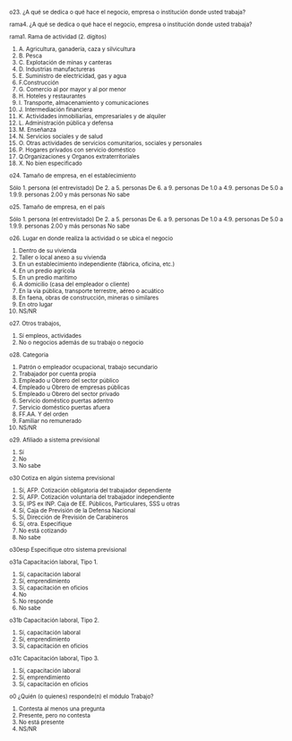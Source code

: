 <font size="0.5.">

o23.	¿A qué se dedica o qué hace el negocio, empresa o institución donde usted trabaja?

rama4.	¿A qué se dedica o qué hace el negocio, empresa o institución donde usted trabaja?

rama1.	Rama de actividad (2. dígitos)

1. A. Agricultura, ganadería, caza y silvicultura
2. B. Pesca
3. C. Explotación de minas y canteras
4. D. Industrias manufactureras
5. E. Suministro de electricidad, gas y agua
6. F.Construcción
7. G. Comercio al por mayor y al por menor
8. H. Hoteles y restaurantes
9. I. Transporte, almacenamiento y comunicaciones
10. J. Intermediación financiera
11. K. Actividades inmobiliarias, empresariales y de alquiler
12. L. Administración pública y defensa
13. M. Enseñanza
14. N. Servicios sociales y de salud
15. O. Otras actividades de servicios comunitarios, sociales y personales
16. P. Hogares privados con servicio doméstico
17. Q.Organizaciones y Organos extraterritoriales
99. X. No bien especificado

o24.	Tamaño de empresa, en el establecimiento

Sólo 1. persona (el entrevistado)
De 2. a 5. personas
De 6. a 9. personas
De 1.0 a 4.9. personas
De 5.0 a 1.9.9. personas
2.00 y más personas
No sabe

o25.	Tamaño de empresa, en el país

Sólo 1. persona (el entrevistado)
De 2. a 5. personas
De 6. a 9. personas
De 1.0 a 4.9. personas
De 5.0 a 1.9.9. personas
2.00 y más personas
No sabe


o26.	Lugar en donde realiza la actividad o se ubica el negocio

1. Dentro de su vivienda
2. Taller o local anexo a su vivienda
3. En un establecimiento independiente (fábrica, oficina, etc.)
4. En un predio agrícola
5. En un predio marítimo
6. A domicilio (casa del empleador o cliente)
7. En la vía pública, transporte terrestre, aéreo o acuático
8. En faena, obras de construcción, mineras o similares
9. En otro lugar
99. NS/NR


o27.	Otros trabajos,

1. Sí empleos, actividades		
2. No o negocios además de	su trabajo o negocio		


o28.	Categoria

1. Patrón o empleador ocupacional, trabajo secundario
2. Trabajador por cuenta propia
3. Empleado u Obrero del sector público
4. Empleado u Obrero de empresas públicas
5. Empleado u Obrero del sector privado
6. Servicio doméstico puertas adentro
7. Servicio doméstico puertas afuera
8. FF.AA. Y del orden
9. Familiar no remunerado
99. NS/NR


o29.	Afiliado a sistema previsional

1. Sí
2. No
9. No sabe


o30	Cotiza en algún sistema previsional

1. Sí, AFP. Cotización obligatoria del trabajador dependiente
2. Sí, AFP. Cotización voluntaria del trabajador independiente
3. Si, IPS ex INP. Caja de EE. Públicos, Particulares, SSS u otras
4. Sí, Caja de Previsión de la Defensa Nacional
5. Sí, Dirección de Previsión de Carabineros
6. Sí, otra. Especifique
7. No está cotizando
9. No sabe

o30esp	Especifique otro sistema previsional

o31a	Capacitación laboral, Tipo 1.

1. Sí, capacitación laboral
2. Sí, emprendimiento
3. Sí, capacitación en oficios
4. No
8. No responde
9. No sabe


o31b	Capacitación laboral, Tipo 2.

1. Sí, capacitación laboral
2. Sí, emprendimiento
3. Sí, capacitación en oficios


o31c	Capacitación laboral, Tipo 3.

1. Sí, capacitación laboral
2. Sí, emprendimiento
3. Sí, capacitación en oficios


o0	¿Quién (o quienes) responde(n) el módulo Trabajo?

1. Contesta al menos una pregunta
2. Presente, pero no contesta
3. No está presente
9. NS/NR


</font>
